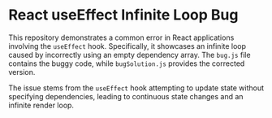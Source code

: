 # React useEffect Infinite Loop Bug

This repository demonstrates a common error in React applications involving the `useEffect` hook.  Specifically, it showcases an infinite loop caused by incorrectly using an empty dependency array. The `bug.js` file contains the buggy code, while `bugSolution.js` provides the corrected version.

The issue stems from the `useEffect` hook attempting to update state without specifying dependencies, leading to continuous state changes and an infinite render loop.